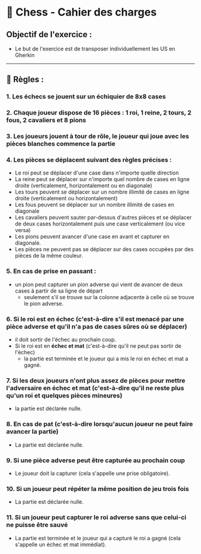 # 📘 Chess - Cahier des charges

## Objectif de l'exercice :

- Le but de l'exercice est de transposer individuellement les US en Gherkin

---

## 📃 Règles :

### 1. Les échecs se jouent sur un échiquier de 8x8 cases

### 2. Chaque joueur dispose de 16 pièces : 1 roi, 1 reine, 2 tours, 2 fous, 2 cavaliers et 8 pions

### 3. Les joueurs jouent à tour de rôle, le joueur qui joue avec les pièces blanches commence la partie

### 4. Les **pièces** se déplacent suivant des règles précises :

- Le roi peut se déplacer d'une case dans n'importe quelle direction
- La reine peut se déplacer sur n'importe quel nombre de cases en ligne droite (verticalement, horizontalement ou en diagonale)
- Les tours peuvent se déplacer sur un nombre illimité de cases en ligne droite (verticalement ou horizontalement)
- Les fous peuvent se déplacer sur un nombre illimité de cases en diagonale
- Les cavaliers peuvent sauter par-dessus d'autres pièces et se déplacer de deux cases horizontalement puis une case verticalement (ou vice versa)
- Les pions peuvent avancer d'une case en avant et capturer en diagonale.
- Les pièces ne peuvent pas se déplacer sur des cases occupées par des pièces de la même couleur.

### 5. En cas de prise en passant :

- un pion peut capturer un pion adverse qui vient de avancer de deux cases à partir de sa ligne de départ
  - seulement s'il se trouve sur la colonne adjacente à celle où se trouve le pion adverse.

### 6. Si le roi est en échec (c'est-à-dire s'il est menacé par une pièce adverse et qu'il n'a pas de cases sûres où se déplacer)

- il doit sortir de l'échec au prochain coup.
- Si le roi est en **échec et mat** (c'est-à-dire qu'il ne peut pas sortir de l'échec)
  - la partie est terminée et le joueur qui a mis le roi en échec et mat a gagné.

### 7. Si les deux joueurs n'ont plus assez de pièces pour mettre l'adversaire en échec et mat (c'est-à-dire qu'il ne reste plus qu'un roi et quelques pièces mineures)

- la partie est déclarée nulle.

### 8. En cas de pat (c'est-à-dire lorsqu'aucun joueur ne peut faire avancer la partie)

- La partie est déclarée nulle.

### 9. Si une pièce adverse peut être capturée au prochain coup

- Le joueur doit la capturer (cela s'appelle une prise obligatoire).

### 10. Si un joueur peut répéter la même position de jeu trois fois

- La partie est déclarée nulle.

### 11. Si un joueur peut capturer le roi adverse sans que celui-ci ne puisse être sauvé

- La partie est terminée et le joueur qui a capturé le roi a gagné (cela s'appelle un échec et mat immédiat).
